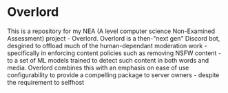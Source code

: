 # Overlord
This is a repository for my NEA (A level computer science Non-Examined Assessment) project - Overlord.
Overlord is a then-"next gen" Discord bot, desgined to offload much of the human-dependant moderation work - specifically in enforcing content policies such as removing NSFW content - to a set of ML models trained to detect such content in both words and media. Overlord combines this with an emphasis on ease of use configurability to provide a compelling package to server owners - despite the requirement to selfhost 


